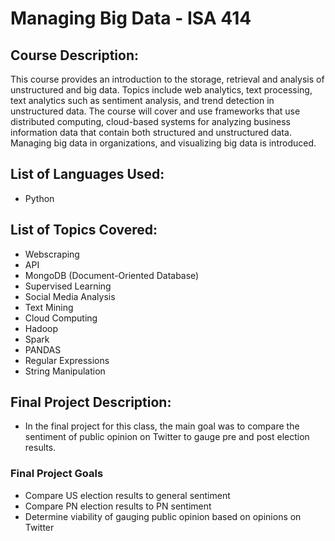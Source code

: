 # Managing Big Data - ISA 414

## Course Description:
This course provides an introduction to the storage, retrieval and analysis of unstructured and big data. Topics include web analytics, text processing, text analytics such as sentiment analysis, and trend detection in unstructured data. The course will cover and use frameworks that use distributed computing, cloud-based systems for analyzing business information data that contain both structured and unstructured data. Managing big data in organizations, and visualizing big data is introduced.

## List of Languages Used:
- Python

## List of Topics Covered:
- Webscraping
- API 
- MongoDB (Document-Oriented Database)
- Supervised Learning
- Social Media Analysis
- Text Mining
- Cloud Computing
- Hadoop
- Spark
- PANDAS
- Regular Expressions
- String Manipulation

## Final Project Description:
- In the final project for this class, the main goal was to compare the sentiment of public opinion on Twitter to gauge pre and post election results.

### Final Project Goals
- Compare US election results to general sentiment
- Compare PN election results to PN sentiment
- Determine viability of gauging public opinion based on opinions on Twitter
